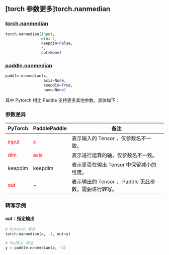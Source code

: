## [torch 参数更多]torch.nanmedian
### [torch.nanmedian](https://pytorch.org/docs/stable/generated/torch.nanmedian.html?highlight=nanmedian#torch.nanmedian)

```python
torch.nanmedian(input,
                dim=-1,
                keepdim=False,
                *,
                out=None)
```

### [paddle.nanmedian](https://www.paddlepaddle.org.cn/documentation/docs/zh/api/paddle/nanmedian_cn.html#nanmedian)

```python
paddle.nanmedian(x,
                 axis=None,
                 keepdim=True,
                 name=None)
```

其中 Pytorch 相比 Paddle 支持更多其他参数，具体如下：
### 参数差异
| PyTorch       | PaddlePaddle | 备注                                                   |
| ------------- | ------------ | ------------------------------------------------------ |
| <font color='red'> input </font> | <font color='red'> x </font> | 表示输入的 Tensor ，仅参数名不一致。  |
| <font color='red'> dim </font> | <font color='red'> axis </font> | 表示进行运算的轴，仅参数名不一致。  |
| keepdim           | keepdim         | 表示是否在输出 Tensor 中保留减小的维度。               |
| <font color='red'> out </font> | -  | 表示输出的 Tensor ， Paddle 无此参数，需要进行转写。    |


### 转写示例
#### out：指定输出
```python
# Pytorch 写法
torch.nanmedian(a, -1, out=y)

# Paddle 写法
y = paddle.nanmedian(a, -1)
```
